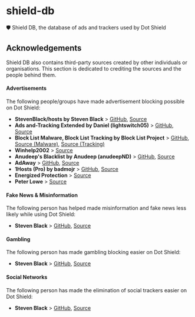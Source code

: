 # shield-db

🛡️ Shield DB, the database of ads and trackers used by Dot Shield

## Acknowledgements

Shield DB also contains third-party sources created by other individuals or organisations. This section is dedicated to crediting the sources and the people behind them.

#### Advertisements
The following people/groups have made advertisement blocking possible on Dot Shield:

- **StevenBlack/hosts by Steven Black** > [GitHub](https://github.com/StevenBlack/), [Source](https://raw.githubusercontent.com/StevenBlack/hosts/master/hosts)
- **Ads and-Tracking Extended by Daniel (lightswitch05)** > [GitHub](https://github.com/lightswitch05), [Source](https://www.github.developerdan.com/hosts/lists/ads-and-tracking-extended.txt)
- **Block List Malware, Block List Tracking by Block List Project** > [GitHub](https://github.com/blocklistproject/), [Source (Malware)](https://blocklistproject.github.io/Lists/malware.txt), [Source (Tracking)](https://blocklistproject.github.io/Lists/tracking.txt)
- **Winhelp2002** > [Source](https://winhelp2002.mvps.org/hosts.txt)
- **Anudeep's Blacklist by Anudeep (anudeepND)** > [GitHub](https://github.com/anudeepND), [Source](https://raw.githubusercontent.com/anudeepND/blacklist/master/adservers.txt)
- **AdAway** > [GitHub](https://github.com/AdAway), [Source](https://raw.githubusercontent.com/StevenBlack/hosts/master/data/adaway.org/hosts)
- **1Hosts (Pro) by badmojr** > [GitHub](https://github.com/badmojr), [Source](https://raw.githubusercontent.com/badmojr/1Hosts/master/Pro/hosts.txt)
- **Energized Protection** > [Source](https://block.energized.pro/unified/formats/hosts.txt)
- **Peter Lowe** > [Source](https://pgl.yoyo.org/adservers/serverlist.php?hostformat=hosts;showintro=0)

#### Fake News & Misinformation
The following person has helped made misinformation and fake news less likely while using Dot Shield:

- **Steven Black** > [GitHub](https://github.com/StevenBlack/), [Source](https://raw.githubusercontent.com/StevenBlack/hosts/master/extensions/fakenews/hosts)

#### Gambling
The following person has made gambling blocking easier on Dot Shield:

- **Steven Black** > [GitHub](https://github.com/StevenBlack/), [Source](https://raw.githubusercontent.com/StevenBlack/hosts/master/extensions/gambling/hosts)

#### Social Networks
The following person has made the elimination of social trackers easier on Dot Shield:

- **Steven Black** > [GitHub](https://github.com/StevenBlack/), [Source](https://raw.githubusercontent.com/StevenBlack/hosts/master/extensions/social/sinfonietta/hosts)
